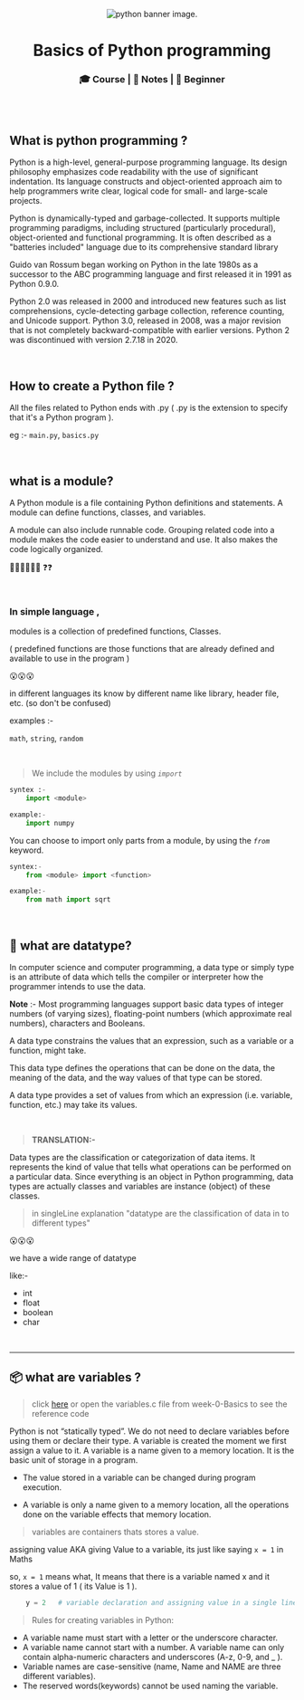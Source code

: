 <p align="center">
  <img src="https://1.bp.blogspot.com/-tRUfbhCbapU/Xo_xGuV6CJI/AAAAAAAAbzU/8QhYnL0p06ceYd43zO-mubZ-DFIev0n0wCLcBGAsYHQ/w1200-h630-p-k-no-nu/How-to-Learn-Python.jpg" alt=" python banner image."><br>

<h1 align="center">  Basics of Python programming  </h1>
<h3 align="center">🎓 Course | 📝 Notes | 🔰 Beginner</h3>

<br>
<br>

## What is python programming ?

Python is a high-level, general-purpose programming language. Its design philosophy emphasizes code readability with the use of significant indentation. Its language constructs and object-oriented approach aim to help programmers write clear, logical code for small- and large-scale projects.

Python is dynamically-typed and garbage-collected. It supports multiple programming paradigms, including structured (particularly procedural), object-oriented and functional programming. It is often described as a "batteries included" language due to its comprehensive standard library

Guido van Rossum began working on Python in the late 1980s as a successor to the ABC programming language and first released it in 1991 as Python 0.9.0.

Python 2.0 was released in 2000 and introduced new features such as list comprehensions, cycle-detecting garbage collection, reference counting, and Unicode support. Python 3.0, released in 2008, was a major revision that is not completely backward-compatible with earlier versions. Python 2 was discontinued with version 2.7.18 in 2020.

<br>


## How to create a Python file ?

All the files related to Python ends with .py ( .py is the extension to specify that it's a Python program ).

eg :- `main.py`, `basics.py`

<br>


## what is a module?

A Python module is a file containing Python definitions and statements. A module can define functions, classes, and variables.

A module can also include runnable code. Grouping related code into a module makes the code easier to understand and use. It also makes the code logically organized.

😵‍💫😵‍💫😵‍💫 ❓❓

<br>

### In simple language ,

modules is a collection of predefined functions, Classes.

( predefined functions are those functions that are already defined and available to use in the program )

😮😮😮

in different languages its know by different name like library, header file, etc. (so don't be confused)

examples :-

`math`, `string`, `random`

<br>

> We include the modules by using _`import`_

```python
syntex :-
    import <module>
```

```python
example:-
    import numpy
```

You can choose to import only parts from a module, by using the _`from`_ keyword.

```py
syntex:-
    from <module> import <function>

example:-
    from math import sqrt
```

<br>

## 🤖 what are datatype?

In computer science and computer programming,
a data type or simply type is an attribute of data which tells the compiler or interpreter how the programmer intends to use the data.

**Note** :- Most programming languages support basic data types of integer numbers (of varying sizes),
floating-point numbers (which approximate real numbers), characters and Booleans.

A data type constrains the values that an expression, such as a variable or a function, might take.

This data type defines the operations that can be done on the data, the meaning of the data, and the way values of that type can be stored.

A data type provides a set of values from which an expression (i.e. variable, function, etc.) may take its values.

<br>

> **TRANSLATION:-**

Data types are the classification or categorization of data items. It represents the kind of value that tells what operations can be performed on a particular data. Since everything is an object in Python programming, data types are actually classes and variables are instance (object) of these classes.

> in singleLine explanation "datatype are the classification of data in to different types"

😮😮😮

we have a wide range of datatype

like:-

-   int
-   float
-   boolean
-   char

<br>

---

## 📦 what are variables ?

> click [here](../week-0-basics/variables.py) or open the variables.c file from week-0-Basics to see the reference code

Python is not “statically typed”. We do not need to declare variables before using them or declare their type. A variable is created the moment we first assign a value to it. A variable is a name given to a memory location. It is the basic unit of storage in a program.

-   The value stored in a variable can be changed during program execution.

-   A variable is only a name given to a memory location, all the operations done on the variable effects that memory location.

> variables are containers thats stores a value.

assigning value AKA giving Value to a variable, its just like saying `x = 1` in Maths

so, `x = 1` means what, It means that there is a variable named x and it stores a value of 1 ( its Value is 1 ).

```python
    y = 2	# variable declaration and assigning value in a single line
```

> Rules for creating variables in Python:

-   A variable name must start with a letter or the underscore character.
-   A variable name cannot start with a number.
    A variable name can only contain alpha-numeric characters and underscores (A-z, 0-9, and \_ ).
-   Variable names are case-sensitive (name, Name and NAME are three different variables).
-   The reserved words(keywords) cannot be used naming the variable.
